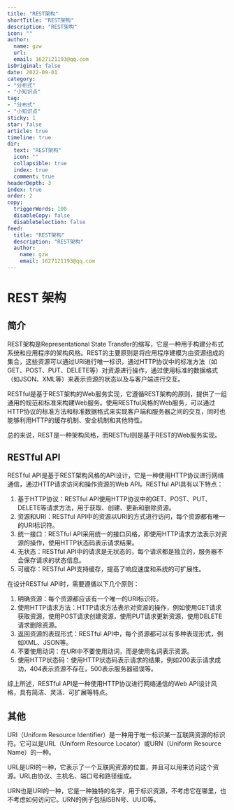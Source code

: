 ```yaml
---
title: "REST架构"
shortTitle: "REST架构"
description: "REST架构"
icon: ""
author: 
  name: gzw
  url: 
  email: 1627121193@qq.com
isOriginal: false
date: 2022-09-01
category: 
- "分布式"
- "小知识点"
tag:
- "分布式"
- "小知识点"
sticky: 1
star: false
article: true
timeline: true
dir:
  text: "REST架构"
  icon: ""
  collapsible: true
  index: true
  comment: true
headerDepth: 3
index: true
order: 2
copy:
  triggerWords: 100
  disableCopy: false
  disableSelection: false
feed:
  title: "REST架构"
  description: "REST架构"
  author:
    name: gzw
    email: 1627121193@qq.com
---
```






# REST 架构



## 简介

REST架构是Representational State Transfer的缩写，它是一种用于构建分布式系统和应用程序的架构风格。REST的主要原则是将应用程序建模为由资源组成的集合，这些资源可以通过URI进行唯一标识，通过HTTP协议中的标准方法（如GET、POST、PUT、DELETE等）对资源进行操作，通过使用标准的数据格式（如JSON、XML等）来表示资源的状态以及与客户端进行交互。

RESTful是基于REST架构的Web服务实现，它遵循REST架构的原则，提供了一组通用的规范和标准来构建Web服务。使用RESTful风格的Web服务，可以通过HTTP协议的标准方法和标准数据格式来实现客户端和服务器之间的交互，同时也能够利用HTTP的缓存机制、安全机制和其他特性。

总的来说，REST是一种架构风格，而RESTful则是基于REST的Web服务实现。





## RESTful API

RESTful API是基于REST架构风格的API设计，它是一种使用HTTP协议进行网络通信，通过HTTP请求访问和操作资源的Web API。RESTful API具有以下特点：

1. 基于HTTP协议：RESTful API使用HTTP协议中的GET、POST、PUT、DELETE等请求方法，用于获取、创建、更新和删除资源。
2. 资源和URI：RESTful API中的资源以URI的方式进行访问，每个资源都有唯一的URI标识符。
3. 统一接口：RESTful API采用统一的接口风格，即使用HTTP请求方法表示对资源的操作，使用HTTP状态码表示请求结果。
4. 无状态：RESTful API中的请求是无状态的，每个请求都是独立的，服务器不会保存请求的状态信息。
5. 可缓存：RESTful API支持缓存，提高了响应速度和系统的可扩展性。

在设计RESTful API时，需要遵循以下几个原则：

1. 明确资源：每个资源都应该有一个唯一的URI标识符。
2. 使用HTTP请求方法：HTTP请求方法表示对资源的操作，例如使用GET请求获取资源，使用POST请求创建资源，使用PUT请求更新资源，使用DELETE请求删除资源。
3. 返回资源的表现形式：RESTful API中，每个资源都可以有多种表现形式，例如XML、JSON等。
4. 不要使用动词：在URI中不要使用动词，而是使用名词表示资源。
5. 使用HTTP状态码：使用HTTP状态码表示请求的结果，例如200表示请求成功，404表示资源不存在，500表示服务器错误等。

综上所述，RESTful API是一种使用HTTP协议进行网络通信的Web API设计风格，具有简洁、灵活、可扩展等特点。





## 其他

URI（Uniform Resource Identifier）是一种用于唯一标识某一互联网资源的标识符。它可以是URL（Uniform Resource Locator）或URN（Uniform Resource Name）的一种。

URL是URI的一种，它表示了一个互联网资源的位置，并且可以用来访问这个资源。URL由协议、主机名、端口号和路径组成。

URN也是URI的一种，它是一种独特的名字，用于标识资源，不考虑它在哪里，也不考虑如何访问它。URN的例子包括ISBN号、UUID等。